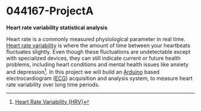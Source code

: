 # 044167-ProjectA
**Heart rate variability statistical analysis**

Heart rate is a commonly measured physiological parameter in real time. [Heart rate variability](https://en.wikipedia.org/wiki/Heart_rate_variability) is where the amount of time between your heartbeats fluctuates slightly. Even though these fluctuations are undetectable except with specialized devices, they can still indicate current or future health problems, including heart conditions and mental health issues like anxiety and depression[^1]. In this project we will build an [Arduino](https://www.arduino.cc/) based electrocardiogram ([ECG](https://en.wikipedia.org/wiki/Electrocardiography)) acquisition and analysis system, to measure heart rate variability over long time periods.

[^1]: [Heart Rate Variability (HRV)](https://my.clevelandclinic.org/health/symptoms/21773-heart-rate-variability-hrv)
